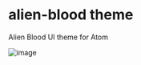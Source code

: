 # alien-blood theme

Alien Blood UI theme for Atom

![image](http://raw.githubusercontent.com/zdj/alien-blood-syntax/master/alien_blood_syntax.png)